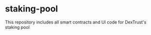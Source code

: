 # staking-pool

This repository includes all smart contracts and UI code for DexTrust's staking pool
